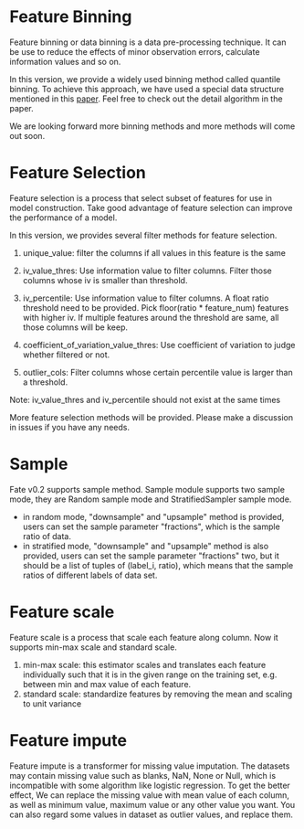 # Feature Binning

Feature binning or data binning is a data pre-processing technique. It can be use to reduce the effects of minor observation errors, calculate information values and so on.

In this version, we provide a widely used binning method called quantile binning. To achieve this approach, we have used a special data structure mentioned in this [paper](https://www.researchgate.net/profile/Michael_Greenwald/publication/2854033_Space-Efficient_Online_Computation_of_Quantile_Summaries/links/0f317533ee009cd3f3000000/Space-Efficient-Online-Computation-of-Quantile-Summaries.pdf). Feel free to check out the detail algorithm in the paper.

We are looking forward more binning methods and more methods will come out soon.

# Feature Selection

Feature selection is a process that select subset of features for use in model construction. Take good advantage of feature selection can improve the performance of a model.

In this version, we provides several filter methods for feature selection.

1. unique_value: filter the columns if all values in this feature is the same

2. iv_value_thres: Use information value to filter columns. Filter those columns whose iv is smaller than threshold.

3. iv_percentile: Use information value to filter columns. A float ratio threshold need to be provided. Pick floor(ratio * feature_num) features with higher iv. If multiple features around the threshold are same, all those columns will be keep.

4. coefficient_of_variation_value_thres: Use coefficient of variation to judge whether filtered or not.

5. outlier_cols: Filter columns whose certain percentile value is larger than a threshold.

Note: iv_value_thres and iv_percentile should not exist at the same times

More feature selection methods will be provided. Please make a discussion in issues if you have any needs.

# Sample

Fate v0.2 supports sample method. 
Sample module supports two sample mode, they are Random sample mode and StratifiedSampler sample mode.
* in random mode, "downsample" and "upsample" method is provided, users 
can set the sample parameter "fractions", which is the sample ratio of data.
* in stratified mode, "downsample" and "upsample" method is also provided, 
users can set the sample parameter "fractions" two, but it should be a list of tuples of (label_i, ratio),
which means that the sample ratios of different labels of data set.

# Feature scale
Feature scale is a process that scale each feature along column. Now it supports min-max scale and standard scale. 
1. min-max scale: this estimator scales and translates each feature individually such that it is in the given range on the training set, e.g. between min and max value of each feature.
2. standard scale: standardize features by removing the mean and scaling to unit variance

# Feature impute
Feature impute is a transformer for missing value imputation. The datasets may contain missing value such as blanks, NaN, None or Null, which is incompatible with some algorithm like logistic regression. To get the better effect, We can replace the missing value with mean value of each column, as well as minimum value, maximum value or any other value you want. You can also regard some values in dataset as outlier values, and replace them.
